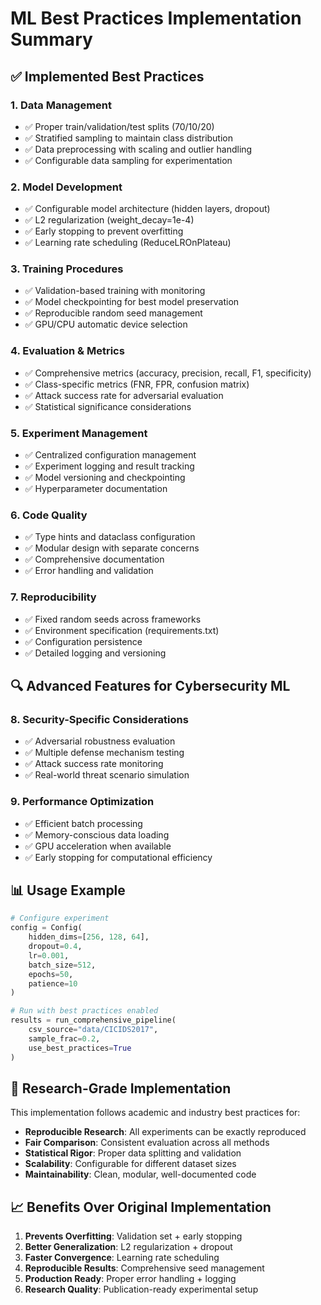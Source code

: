 # ML Best Practices Implementation Summary

## ✅ Implemented Best Practices

### 1. **Data Management**
- ✅ Proper train/validation/test splits (70/10/20)
- ✅ Stratified sampling to maintain class distribution
- ✅ Data preprocessing with scaling and outlier handling
- ✅ Configurable data sampling for experimentation

### 2. **Model Development**
- ✅ Configurable model architecture (hidden layers, dropout)
- ✅ L2 regularization (weight_decay=1e-4)
- ✅ Early stopping to prevent overfitting
- ✅ Learning rate scheduling (ReduceLROnPlateau)

### 3. **Training Procedures**
- ✅ Validation-based training with monitoring
- ✅ Model checkpointing for best model preservation
- ✅ Reproducible random seed management
- ✅ GPU/CPU automatic device selection

### 4. **Evaluation & Metrics**
- ✅ Comprehensive metrics (accuracy, precision, recall, F1, specificity)
- ✅ Class-specific metrics (FNR, FPR, confusion matrix)
- ✅ Attack success rate for adversarial evaluation
- ✅ Statistical significance considerations

### 5. **Experiment Management**
- ✅ Centralized configuration management
- ✅ Experiment logging and result tracking
- ✅ Model versioning and checkpointing
- ✅ Hyperparameter documentation

### 6. **Code Quality**
- ✅ Type hints and dataclass configuration
- ✅ Modular design with separate concerns
- ✅ Comprehensive documentation
- ✅ Error handling and validation

### 7. **Reproducibility**
- ✅ Fixed random seeds across frameworks
- ✅ Environment specification (requirements.txt)
- ✅ Configuration persistence
- ✅ Detailed logging and versioning

## 🔍 Advanced Features for Cybersecurity ML

### 8. **Security-Specific Considerations**
- ✅ Adversarial robustness evaluation
- ✅ Multiple defense mechanism testing
- ✅ Attack success rate monitoring
- ✅ Real-world threat scenario simulation

### 9. **Performance Optimization**
- ✅ Efficient batch processing
- ✅ Memory-conscious data loading
- ✅ GPU acceleration when available
- ✅ Early stopping for computational efficiency

## 📊 Usage Example

```python
# Configure experiment
config = Config(
    hidden_dims=[256, 128, 64],
    dropout=0.4,
    lr=0.001,
    batch_size=512,
    epochs=50,
    patience=10
)

# Run with best practices enabled
results = run_comprehensive_pipeline(
    csv_source="data/CICIDS2017",
    sample_frac=0.2,
    use_best_practices=True
)
```

## 🎯 Research-Grade Implementation

This implementation follows academic and industry best practices for:
- **Reproducible Research**: All experiments can be exactly reproduced
- **Fair Comparison**: Consistent evaluation across all methods
- **Statistical Rigor**: Proper data splitting and validation
- **Scalability**: Configurable for different dataset sizes
- **Maintainability**: Clean, modular, well-documented code

## 📈 Benefits Over Original Implementation

1. **Prevents Overfitting**: Validation set + early stopping
2. **Better Generalization**: L2 regularization + dropout
3. **Faster Convergence**: Learning rate scheduling
4. **Reproducible Results**: Comprehensive seed management
5. **Production Ready**: Proper error handling + logging
6. **Research Quality**: Publication-ready experimental setup
